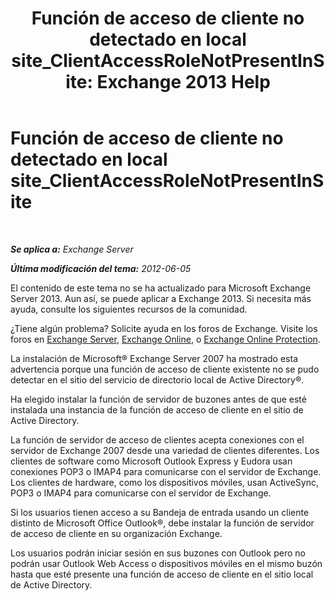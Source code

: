 ﻿---
title: 'Función de acceso de cliente no detectado en local site_ClientAccessRoleNotPresentInSite: Exchange 2013 Help'
TOCTitle: Función de acceso de cliente no detectado en local site_ClientAccessRoleNotPresentInSite
ms:assetid: b5bfc6af-9c55-46c0-a293-6078b64e87dd
ms:mtpsurl: https://technet.microsoft.com/es-es/library/ms.exch.setupreadiness.clientaccessrolenotpresentinsite(v=EXCHG.150)
ms:contentKeyID: 48268580
ms.date: 05/22/2018
mtps_version: v=EXCHG.150
ms.translationtype: MT
---

# Función de acceso de cliente no detectado en local site\_ClientAccessRoleNotPresentInSite

 

_**Se aplica a:** Exchange Server_

_**Última modificación del tema:** 2012-06-05_

El contenido de este tema no se ha actualizado para Microsoft Exchange Server 2013. Aun así, se puede aplicar a Exchange 2013. Si necesita más ayuda, consulte los siguientes recursos de la comunidad.

¿Tiene algún problema? Solicite ayuda en los foros de Exchange. Visite los foros en [Exchange Server](https://go.microsoft.com/fwlink/p/?linkid=60612), [Exchange Online](https://go.microsoft.com/fwlink/p/?linkid=267542), o [Exchange Online Protection](https://go.microsoft.com/fwlink/p/?linkid=285351).

La instalación de Microsoft® Exchange Server 2007 ha mostrado esta advertencia porque una función de acceso de cliente existente no se pudo detectar en el sitio del servicio de directorio local de Active Directory®.

Ha elegido instalar la función de servidor de buzones antes de que esté instalada una instancia de la función de acceso de cliente en el sitio de Active Directory.

La función de servidor de acceso de clientes acepta conexiones con el servidor de Exchange 2007 desde una variedad de clientes diferentes. Los clientes de software como Microsoft Outlook Express y Eudora usan conexiones POP3 o IMAP4 para comunicarse con el servidor de Exchange. Los clientes de hardware, como los dispositivos móviles, usan ActiveSync, POP3 o IMAP4 para comunicarse con el servidor de Exchange.

Si los usuarios tienen acceso a su Bandeja de entrada usando un cliente distinto de Microsoft Office Outlook®, debe instalar la función de servidor de acceso de cliente en su organización Exchange.

Los usuarios podrán iniciar sesión en sus buzones con Outlook pero no podrán usar Outlook Web Access o dispositivos móviles en el mismo buzón hasta que esté presente una función de acceso de cliente en el sitio local de Active Directory.

